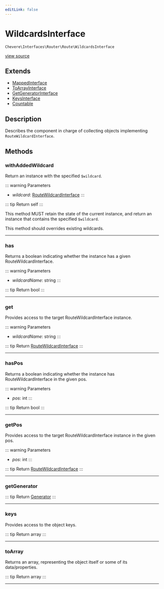 ```yaml
---
editLink: false
---
```


# WildcardsInterface

`Chevere\Interfaces\Router\Route\WildcardsInterface`

[view source](https://github.com/chevere/chevere/blob/main/src/Chevere/Interfaces/Router/Route/WildcardsInterface.php)

## Extends

- [MappedInterface](../../DataStructure/MappedInterface.md)
- [ToArrayInterface](../../Common/ToArrayInterface.md)
- [GetGeneratorInterface](../../DataStructure/GetGeneratorInterface.md)
- [KeysInterface](../../DataStructure/KeysInterface.md)
- [Countable](https://www.php.net/manual/class.countable)

## Description

Describes the component in charge of collecting objects implementing `RouteWildcardInterface`.

## Methods

### withAddedWildcard

Return an instance with the specified `$wildcard`.

::: warning Parameters
- *wildcard*: [RouteWildcardInterface](./RouteWildcardInterface.md)
:::

::: tip Return
self
:::

This method MUST retain the state of the current instance, and return
an instance that contains the specified `$wildcard`.

This method should overrides existing wildcards.

---

### has

Returns a boolean indicating whether the instance has a given RouteWildcardInterface.

::: warning Parameters
- *wildcardName*: string
:::

::: tip Return
bool
:::

---

### get

Provides access to the target RouteWildcardInterface instance.

::: warning Parameters
- *wildcardName*: string
:::

::: tip Return
[RouteWildcardInterface](./RouteWildcardInterface.md)
:::

---

### hasPos

Returns a boolean indicating whether the instance has RouteWildcardInterface in the given pos.

::: warning Parameters
- *pos*: int
:::

::: tip Return
bool
:::

---

### getPos

Provides access to the target RouteWildcardInterface instance in the given pos.

::: warning Parameters
- *pos*: int
:::

::: tip Return
[RouteWildcardInterface](./RouteWildcardInterface.md)
:::

---

### getGenerator

::: tip Return
[Generator](https://www.php.net/manual/class.generator)
:::

---

### keys

Provides access to the object keys.

::: tip Return
array
:::

---

### toArray

Returns an array, representing the object itself or some of its data/properties.

::: tip Return
array
:::

---
